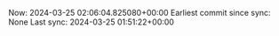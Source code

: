 Now: 2024-03-25 02:06:04.825080+00:00 Earliest commit since sync: None Last sync: 2024-03-25 01:51:22+00:00
